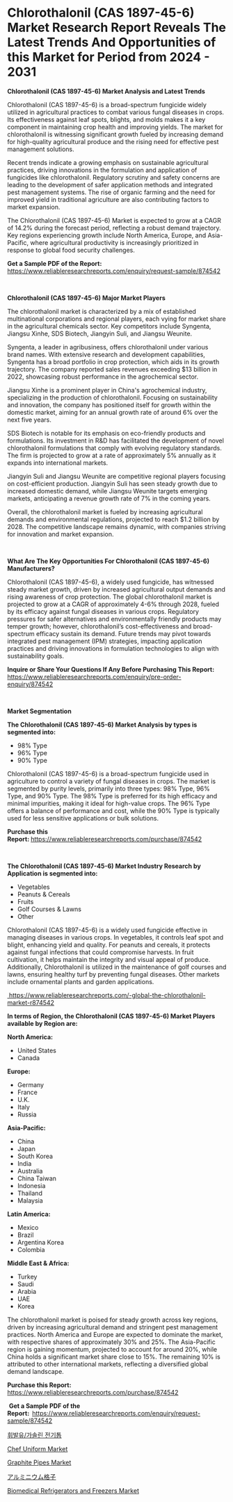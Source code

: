 <p><h1>Chlorothalonil (CAS 1897-45-6) Market Research Report Reveals The Latest Trends And Opportunities of this Market for Period from 2024 - 2031</h1></p><p><strong>Chlorothalonil (CAS 1897-45-6) Market Analysis and Latest Trends</strong></p>
<p><p>Chlorothalonil (CAS 1897-45-6) is a broad-spectrum fungicide widely utilized in agricultural practices to combat various fungal diseases in crops. Its effectiveness against leaf spots, blights, and molds makes it a key component in maintaining crop health and improving yields. The market for chlorothalonil is witnessing significant growth fueled by increasing demand for high-quality agricultural produce and the rising need for effective pest management solutions.</p><p>Recent trends indicate a growing emphasis on sustainable agricultural practices, driving innovations in the formulation and application of fungicides like chlorothalonil. Regulatory scrutiny and safety concerns are leading to the development of safer application methods and integrated pest management systems. The rise of organic farming and the need for improved yield in traditional agriculture are also contributing factors to market expansion. </p><p>The Chlorothalonil (CAS 1897-45-6) Market is expected to grow at a CAGR of 14.2% during the forecast period, reflecting a robust demand trajectory. Key regions experiencing growth include North America, Europe, and Asia-Pacific, where agricultural productivity is increasingly prioritized in response to global food security challenges.</p></p>
<p><strong>Get a Sample PDF of the Report:&nbsp;</strong> <a href="https://www.reliableresearchreports.com/enquiry/request-sample/874542">https://www.reliableresearchreports.com/enquiry/request-sample/874542</a></p>
<p>&nbsp;</p>
<p><strong>Chlorothalonil (CAS 1897-45-6) Major Market Players</strong></p>
<p><p>The chlorothalonil market is characterized by a mix of established multinational corporations and regional players, each vying for market share in the agricultural chemicals sector. Key competitors include Syngenta, Jiangsu Xinhe, SDS Biotech, Jiangyin Suli, and Jiangsu Weunite.</p><p>Syngenta, a leader in agribusiness, offers chlorothalonil under various brand names. With extensive research and development capabilities, Syngenta has a broad portfolio in crop protection, which aids in its growth trajectory. The company reported sales revenues exceeding $13 billion in 2022, showcasing robust performance in the agrochemical sector.</p><p>Jiangsu Xinhe is a prominent player in China's agrochemical industry, specializing in the production of chlorothalonil. Focusing on sustainability and innovation, the company has positioned itself for growth within the domestic market, aiming for an annual growth rate of around 6% over the next five years.</p><p>SDS Biotech is notable for its emphasis on eco-friendly products and formulations. Its investment in R&D has facilitated the development of novel chlorothalonil formulations that comply with evolving regulatory standards. The firm is projected to grow at a rate of approximately 5% annually as it expands into international markets.</p><p>Jiangyin Suli and Jiangsu Weunite are competitive regional players focusing on cost-efficient production. Jiangyin Suli has seen steady growth due to increased domestic demand, while Jiangsu Weunite targets emerging markets, anticipating a revenue growth rate of 7% in the coming years.</p><p>Overall, the chlorothalonil market is fueled by increasing agricultural demands and environmental regulations, projected to reach $1.2 billion by 2028. The competitive landscape remains dynamic, with companies striving for innovation and market expansion.</p></p>
<p>&nbsp;</p>
<p><strong>What Are The Key Opportunities For Chlorothalonil (CAS 1897-45-6) Manufacturers?</strong></p>
<p><p>Chlorothalonil (CAS 1897-45-6), a widely used fungicide, has witnessed steady market growth, driven by increased agricultural output demands and rising awareness of crop protection. The global chlorothalonil market is projected to grow at a CAGR of approximately 4-6% through 2028, fueled by its efficacy against fungal diseases in various crops. Regulatory pressures for safer alternatives and environmentally friendly products may temper growth; however, chlorothalonil’s cost-effectiveness and broad-spectrum efficacy sustain its demand. Future trends may pivot towards integrated pest management (IPM) strategies, impacting application practices and driving innovations in formulation technologies to align with sustainability goals.</p></p>
<p><strong>Inquire or Share Your Questions If Any Before Purchasing This Report:</strong> <a href="https://www.reliableresearchreports.com/enquiry/pre-order-enquiry/874542">https://www.reliableresearchreports.com/enquiry/pre-order-enquiry/874542</a></p>
<p>&nbsp;</p>
<p><strong>Market Segmentation</strong></p>
<p><strong>The Chlorothalonil (CAS 1897-45-6) Market Analysis by types is segmented into:</strong></p>
<p><ul><li>98% Type</li><li>96% Type</li><li>90% Type</li></ul></p>
<p><p>Chlorothalonil (CAS 1897-45-6) is a broad-spectrum fungicide used in agriculture to control a variety of fungal diseases in crops. The market is segmented by purity levels, primarily into three types: 98% Type, 96% Type, and 90% Type. The 98% Type is preferred for its high efficacy and minimal impurities, making it ideal for high-value crops. The 96% Type offers a balance of performance and cost, while the 90% Type is typically used for less sensitive applications or bulk solutions.</p></p>
<p><strong>Purchase this Report:&nbsp;</strong><a href="https://www.reliableresearchreports.com/purchase/874542">https://www.reliableresearchreports.com/purchase/874542</a></p>
<p>&nbsp;</p>
<p><strong>The Chlorothalonil (CAS 1897-45-6) Market Industry Research by Application is segmented into:</strong></p>
<p><ul><li>Vegetables</li><li>Peanuts & Cereals</li><li>Fruits</li><li>Golf Courses & Lawns</li><li>Other</li></ul></p>
<p><p>Chlorothalonil (CAS 1897-45-6) is a widely used fungicide effective in managing diseases in various crops. In vegetables, it controls leaf spot and blight, enhancing yield and quality. For peanuts and cereals, it protects against fungal infections that could compromise harvests. In fruit cultivation, it helps maintain the integrity and visual appeal of produce. Additionally, Chlorothalonil is utilized in the maintenance of golf courses and lawns, ensuring healthy turf by preventing fungal diseases. Other markets include ornamental plants and garden applications.</p></p>
<p><a href="https://www.reliableresearchreports.com/-global-the-chlorothalonil-market-r874542">&nbsp;https://www.reliableresearchreports.com/-global-the-chlorothalonil-market-r874542</a></p>
<p><strong>In terms of Region, the Chlorothalonil (CAS 1897-45-6) Market Players available by Region are:</strong></p>
<p>
    <p> <strong> North America: </strong>
        <ul>
            <li>United States</li>
            <li>Canada</li>
        </ul>
        </p> 
    <p> <strong> Europe: </strong>
        <ul>
            <li>Germany</li>
            <li>France</li>
            <li>U.K.</li>
            <li>Italy</li>
            <li>Russia</li>
        </ul>
        </p> 
    <p> <strong> Asia-Pacific: </strong>
        <ul>
            <li>China</li>
            <li>Japan</li>
            <li>South Korea</li>
            <li>India</li>
            <li>Australia</li>
            <li>China Taiwan</li>
            <li>Indonesia</li>
            <li>Thailand</li>
            <li>Malaysia</li>
        </ul>
        </p> 
    <p> <strong> Latin America: </strong>
        <ul>
            <li>Mexico</li>
            <li>Brazil</li>
            <li>Argentina Korea</li>
            <li>Colombia</li>
        </ul>
        </p> 
    <p> <strong> Middle East & Africa: </strong>
        <ul>
            <li>Turkey</li>
            <li>Saudi</li>
            <li>Arabia</li>
            <li>UAE</li>
            <li>Korea</li>
        </ul>
    </p>
    </p>
<p><p>The chlorothalonil market is poised for steady growth across key regions, driven by increasing agricultural demand and stringent pest management practices. North America and Europe are expected to dominate the market, with respective shares of approximately 30% and 25%. The Asia-Pacific region is gaining momentum, projected to account for around 20%, while China holds a significant market share close to 15%. The remaining 10% is attributed to other international markets, reflecting a diversified global demand landscape.</p></p>
<p><strong>Purchase this Report: </strong><a href="https://www.reliableresearchreports.com/purchase/874542">https://www.reliableresearchreports.com/purchase/874542</a></p>
<p>&nbsp;<strong>Get a Sample PDF of the Report:&nbsp;&nbsp;</strong><a href="https://www.reliableresearchreports.com/enquiry/request-sample/874542">https://www.reliableresearchreports.com/enquiry/request-sample/874542</a></p>
<p><strong></strong></p>
<p><p><a href="https://medium.com/@gabrielblanda5656/petrol-gasoline-chainsaws-market-%EC%9D%98-%EA%B8%80%EB%A1%9C%EB%B2%8C-%EC%8B%9C%EC%9E%A5-%EA%B0%9C%EC%9A%94%EB%8A%94-%EC%A0%84-%EC%84%B8%EA%B3%84-%EB%B0%8F-%EC%A3%BC%EC%9A%94-%EC%8B%9C%EC%9E%A5%EC%9D%98-%EC%82%B0%EC%97%85%EC%97%90-%EC%98%81%ED%96%A5%EC%9D%84-%EB%AF%B8%EC%B9%98%EB%8A%94-%EC%A3%BC%EC%9A%94-%ED%8A%B8%EB%A0%8C%EB%93%9C%EC%97%90-%EB%8C%80%ED%95%9C-%EB%8F%85%ED%8A%B9%ED%95%9C-%EA%B4%80%EC%A0%90%EC%9D%84-%EC%A0%9C%EA%B3%B5%ED%95%A9%EB%8B%88%EB%8B%A4-fda54c7b6f20">휘발유/가솔린 전기톱</a></p><p><a href="https://github.com/NargisHussain432/Market-Research-Report-List-1/blob/main/chef-uniform-market.md">Chef Uniform Market</a></p><p><a href="https://issuu.com/reportprime-2/docs/graphite-pipes-market-size-2030.ppt_b27e29e22bebb2">Graphite Pipes Market</a></p><p><a href="https://medium.com/@edmondg3yrtreenfelder8956/aluminum-gratings-market-%E3%81%AE%E3%82%B0%E3%83%AD%E3%83%BC%E3%83%90%E3%83%AB%E5%B8%82%E5%A0%B4%E6%A6%82%E8%A6%81%E3%81%AF-%E4%B8%96%E7%95%8C%E3%81%8A%E3%82%88%E3%81%B3%E4%B8%BB%E8%A6%81%E5%B8%82%E5%A0%B4%E3%81%AB%E3%81%8A%E3%81%91%E3%82%8B%E6%A5%AD%E7%95%8C%E3%81%AB%E5%BD%B1%E9%9F%BF%E3%82%92%E4%B8%8E%E3%81%88%E3%82%8B%E4%B8%BB%E8%A6%81%E3%81%AA%E3%83%88%E3%83%AC%E3%83%B3%E3%83%89%E3%81%AB%E3%81%A4%E3%81%84%E3%81%A6-%E7%8B%AC%E8%87%AA%E3%81%AE%E8%A6%96%E7%82%B9%E3%82%92%E6%8F%90%E4%BE%9B%E3%81%97%E3%81%BE%E3%81%99-6857b3d7d04a">アルミニウム格子</a></p><p><a href="https://medium.com/@felipestehr/the-biomedical-refrigerators-and-freezers-market-has-experienced-impressive-growth-in-recent-bc2b5cdcfbc9">Biomedical Refrigerators and Freezers Market</a></p></p>